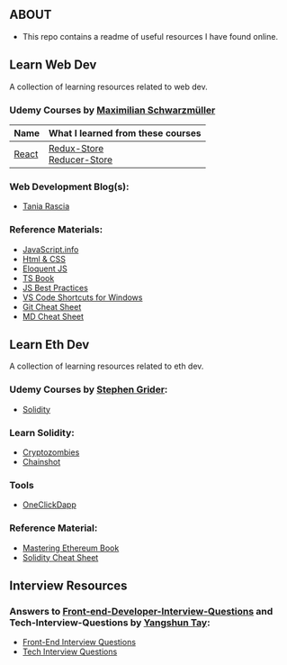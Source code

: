 ## ABOUT

- This repo contains a readme of useful resources I have found online.

## Learn Web Dev

A collection of learning resources related to web dev.

### Udemy Courses by [Maximilian Schwarzmüller](https://www.udemy.com/user/maximilian-schwarzmuller/)

| Name                                                                       | What I learned from these courses                                                                                               |
| -------------------------------------------------------------------------- | ------------------------------------------------------------------------------------------------------------------------------- |
| [React](https://www.udemy.com/course/react-the-complete-guide-incl-redux/) | [Redux-Store](https://github.com/WebDevBernard/Redux-Store)<br/>[Reducer-Store](https://github.com/WebDevBernard/Reducer-Store) |

### Web Development Blog(s):

- [Tania Rascia](https://www.taniarascia.com/blog/)

### Reference Materials:

- [JavaScript.info](https://javascript.info/)
- [Html & CSS](https://wtf.tw/ref/duckett.pdf)
- [Eloquent JS](https://eloquentjavascript.net/Eloquent_JavaScript.pdf)
- [TS Book](https://basarat.gitbook.io/typescript/)
- [JS Best Practices](https://github.com/airbnb/javascript)
- [VS Code Shortcuts for Windows](https://code.visualstudio.com/shortcuts/keyboard-shortcuts-windows.pdf)
- [Git Cheat Sheet](https://rogerdudler.github.io/git-guide/files/git_cheat_sheet.pdf)
- [MD Cheat Sheet](https://github.com/adam-p/markdown-here/wiki/Markdown-Cheatsheet)

## Learn Eth Dev

A collection of learning resources related to eth dev.

### Udemy Courses by [Stephen Grider](https://www.udemy.com/user/sgslo/):

- [Solidity](https://www.udemy.com/course/ethereum-and-solidity-the-complete-developers-guide/)

### Learn Solidity:

- [Cryptozombies](https://cryptozombies.io/)
- [Chainshot](https://www.chainshot.com/learn/solidity)

### Tools

- [OneClickDapp](https://oneclickdapp.com/)

### Reference Material:

- [Mastering Ethereum Book](https://cypherpunks-core.github.io/ethereumbook/01what-is.html)<br />
- [Solidity Cheat Sheet](https://github.com/manojpramesh/solidity-cheatsheet)

## Interview Resources

### Answers to [Front-end-Developer-Interview-Questions](https://github.com/h5bp/Front-end-Developer-Interview-Questions) and Tech-Interview-Questions by [Yangshun Tay](https://github.com/yangshun):

- [Front-End Interview Questions](https://frontendinterviewhandbook.com/)
- [Tech Interview Questions](https://techinterviewhandbook.org/)
